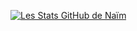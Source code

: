 [![Les Stats GitHub de Naïm](https://github-readme-stats.vercel.app/api?username=naimkhrof)](https://github.com/anuraghazra/github-readme-stats)
